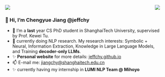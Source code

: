 ![](https://komarev.com/ghpvc/?username=jeffchy&label=PROFILE+VIEWS)
<img align='right' src="https://github-readme-stats.vercel.app/api?username=jeffchy&show_icons=true">

### 👋 Hi, I’m Chengyue Jiang @jeffchy
- 👀 I’m a **last** year CS PhD student in ShanghaiTech University, supervised by Prof. Kewei Tu.
- 🌱 currently doing NLP research. My research interests: Symbolic + Neural, Information Extraction, Knowledge in Large Language Models, and Training **decoder-only LLMs**.
- ✨ **Personal website** for more details: [jeffchy.github.io](https://jeffchy.github.io)
- 📫 E-mail me: jiangchy@shanghaitech.edu.cn
- ✨ currently having my internship in **LUMI NLP Team @ Mihoyo**

<!---
jeffchy/jeffchy is a ✨ special ✨ repository because its `README.md` (this file) appears on your GitHub profile.
You can click the Preview link to take a look at your changes.
--->
